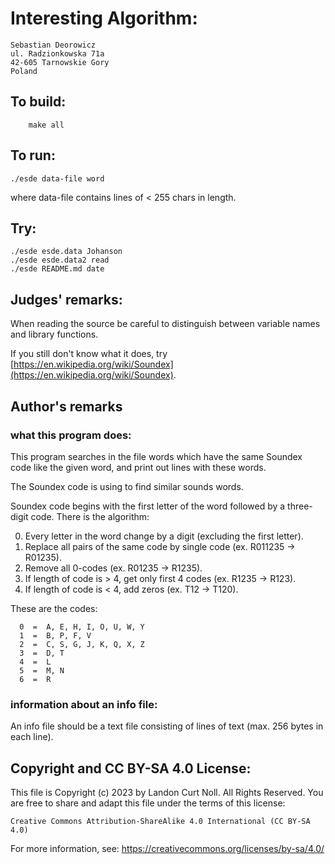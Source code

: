 # Interesting Algorithm:

    Sebastian Deorowicz
    ul. Radzionkowska 71a
    42-605 Tarnowskie Gory 
    Poland

## To build:

        make all

## To run:

	./esde data-file word

where data-file contains lines of < 255 chars in length.


## Try: 

	./esde esde.data Johanson
	./esde esde.data2 read
	./esde README.md date


## Judges' remarks:

When reading the source be careful to distinguish between variable
names and library functions.  

If you still don't know what it does, try
[https://en.wikipedia.org/wiki/Soundex](https://en.wikipedia.org/wiki/Soundex).


## Author's remarks

### what this program does:

This program searches in the file words which have the same Soundex code
like the given word, and print out lines with these words.

The Soundex code is using to find similar sounds words.

Soundex code begins with the first letter of the word followed by a
three-digit code. There is the algorithm:

0. Every letter in the word change by a digit (excluding the first letter).
1. Replace all pairs of the same code by single code (ex. R011235 -> R01235).
2. Remove all 0-codes (ex. R01235 -> R1235).
3. If length of code is > 4, get only first 4 codes (ex. R1235 -> R123).
4. If length of code is < 4, add zeros (ex. T12 -> T120).

These are the codes:

      0  =  A, E, H, I, O, U, W, Y
      1  =  B, P, F, V
      2  =  C, S, G, J, K, Q, X, Z
      3  =  D, T
      4  =  L
      5  =  M, N
      6  =  R

### information about an info file:

An info file should be a text file consisting of lines of text (max. 256 bytes
in each line).

## Copyright and CC BY-SA 4.0 License:

This file is Copyright (c) 2023 by Landon Curt Noll.  All Rights Reserved.
You are free to share and adapt this file under the terms of this license:

    Creative Commons Attribution-ShareAlike 4.0 International (CC BY-SA 4.0)

For more information, see: https://creativecommons.org/licenses/by-sa/4.0/
